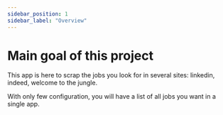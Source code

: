 ```yaml
---
sidebar_position: 1
sidebar_label: "Overview"
---
```


# Main goal of this project

This app is here to scrap the jobs you look for in several sites: linkedin, indeed, welcome to the jungle.

With only few configuration, you will have a list of all jobs you want in a single app.


